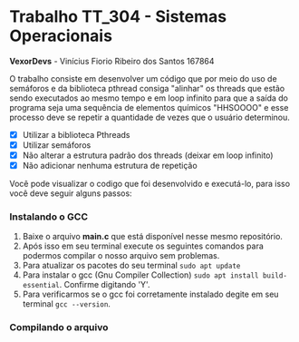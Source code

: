 # Trabalho TT_304 - Sistemas Operacionais
**VexorDevs** - Vinícius Fiorio Ribeiro dos Santos 167864

O trabalho consiste em desenvolver um código que por meio do uso de semáforos e da biblioteca pthread consiga "alinhar" os threads que estão sendo executados ao mesmo tempo e em loop infinito para que a saída do programa seja uma sequência de elementos químicos "HHSOOOO" e esse processo deve se repetir a quantidade de vezes que o usuário determinou.

- [x] Utilizar a biblioteca Pthreads
- [x] Utilizar semáforos
- [x] Não alterar a estrutura padrão dos threads (deixar em loop infinito)
- [x] Não adicionar nenhuma estrutura de repetição

Você pode visualizar o codigo que foi desenvolvido e executá-lo, para isso você deve seguir alguns passos:
### Instalando o GCC
1. Baixe o arquivo **main.c** que está disponível nesse mesmo repositório.
2. Após isso em seu terminal execute os seguintes comandos para podermos compilar o nosso arquivo sem problemas.
3. Para atualizar os pacotes do seu terminal ``` sudo apt update ```
4. Para instalar o gcc (Gnu Compiler Collection)  ``` sudo apt install build-essential ```. Confirme digitando 'Y'.
5. Para verificarmos se o gcc foi corretamente instalado degite em seu terminal ``` gcc --version ```.
### Compilando o arquivo
